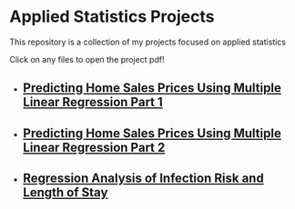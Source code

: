 # Applied Statistics Projects
This repository is a collection of my projects focused on applied statistics


Click on any files to open the project pdf!


* ##  [Predicting Home Sales Prices Using Multiple Linear Regression Part 1](https://github.com/Rlegaspi562/Statistical-Projects/blob/main/Predicting%20Home%20Prices%20Using%20Multiple%20Linear%20Regression/Predicting%20Home%20Sales%20Prices%20Using%20Multiple%20Linear%20Regression%20Analysis%20Pt.%201.pdf)

* ##  [Predicting Home Sales Prices Using Multiple Linear Regression Part 2](https://github.com/Rlegaspi562/Statistical-Projects/blob/main/Predicting%20Home%20Prices%20Using%20Multiple%20Linear%20Regression/Predicting%20Home%20Sales%20Prices%20Using%20Multiple%20Linear%20Regression%20Analysis%20Pt.%202.pdf)

* ##  [Regression Analysis of Infection Risk and Length of Stay](https://github.com/Rlegaspi562/Statistical-Projects/blob/main/Regression%20Analysis%20of%20Infection%20Risk%20and%20Length%20of%20Stay/Regression%20Analysis%20of%20Infection%20Risk%20and%20Length%20of%20Stay.pdf)

